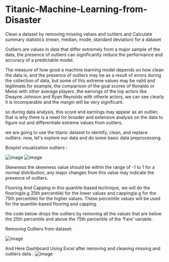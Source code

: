 # Titanic-Machine-Learning-from-Disaster
Clean a dataset by removing missing values and outliers and Calculate summary statistics (mean, median, mode, standard deviation) for a dataset

Outliers are values in data that differ extremely from a major sample of the data, the presence of outliers can significantly reduce the performance and accuracy of a predictable model.

The measure of how good a machine learning model depends on how clean the data is, and the presence of outliers may be as a result of errors during the collection of data, but some of this extreme values may be valid and legitimate.for example, the comparison of the goal scores of Ronaldo or Messi with other average players ,the earnings of the top actors like Dwayne Johnson and Ryan Reynolds with otherle actors, we can see clearly it is incomparable and the margin will be very significant.

so during data analysis, this score and earnings may appear as an outlier, that is why there is a need for broader and extensive analysis on the data to figure out and differentiate extreme values from outliers.

we are going to use the titanic dataset to identify, clean, and replace outliers. now, let's explore our data and do some basic data preprocessing.

Boxplot visualization outliers :



![image](https://github.com/Alaatahaelmaria/Titanic-Machine-Learning-from-Disaster/assets/72944935/f9532fed-363e-4b9b-9335-15ae226e6f1d)
![image](https://github.com/Alaatahaelmaria/Titanic-Machine-Learning-from-Disaster/assets/72944935/cb8da09f-b76f-4390-b416-ea40ed05957a)

Skewness
the skewness value should be within the range of -1 to 1 for a normal distribution, any major changes from this value may indicate the presence of outliers.


Flooring And Capping
in this quantile-based technique, we will do the flooring(e.g 25th percentile) for the lower values and capping(e.g for the 75th percentile) for the higher values. These percentile values will be used for the quantile-based flooring and capping.

the code below drops the outliers by removing all the values that are below the 25th percentile and above the 75th percentile of the ‘Fare’ variable.

Removing Outliers from dataset:

![image](https://github.com/Alaatahaelmaria/Titanic-Machine-Learning-from-Disaster/assets/72944935/687f0ce4-ebdb-4d1d-9e4f-0a4e65f39b6b)


And Here Dashboard Using Excel after removing and cleaning missing and outliers data :
![image](https://github.com/Alaatahaelmaria/Titanic-Machine-Learning-from-Disaster/assets/72944935/88325fd2-b1db-4c25-a1f0-1ecfff68f2a7)




